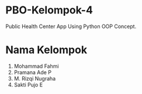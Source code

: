 # PBO-Kelompok-4
Public Health Center App Using Python OOP Concept.

# Nama Kelompok
1. Mohammad Fahmi
2. Pramana Ade P
3. M. Rizqi Nugraha
4. Sakti Pujo E
